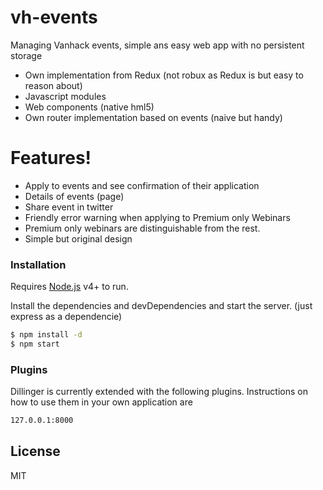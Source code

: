 # vh-events

Managing Vanhack events, simple ans easy web app with no persistent storage

  - Own implementation from Redux (not robux as Redux is but easy to reason about)
  - Javascript modules
  - Web components (native hml5)
  - Own router implementation based on events (naive but handy)

# Features!

  - Apply to events and see confirmation of their application
  - Details of events (page)
  - Share event in twitter
  - Friendly error warning when applying to Premium only Webinars
  - Premium only webinars are distinguishable from the rest.
  - Simple but original design

### Installation

Requires [Node.js](https://nodejs.org/) v4+ to run.

Install the dependencies and devDependencies and start the server. (just express as a dependencie)

```sh
$ npm install -d
$ npm start
```

### Plugins

Dillinger is currently extended with the following plugins. Instructions on how to use them in your own application are 

```sh
127.0.0.1:8000
```

License
----
MIT

